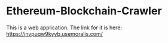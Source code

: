 # Ethereum-Blockchain-Crawler

This is a web application. The link for it is here:
https://invpuqw9kyyb.usemoralis.com/
